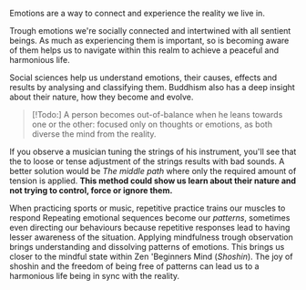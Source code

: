 Emotions are a way to connect and experience the reality we live in. 

Trough emotions we're socially connected and intertwined with all sentient beings. As much as experiencing them is important, so is becoming aware of them helps us to navigate within this realm to achieve a peaceful and harmonious life.

Social sciences help us understand emotions, their causes, effects and results by analysing and classifying them. Buddhism also has a deep insight about their nature, how they become and evolve.

> [!Todo:] 
> A person becomes out-of-balance when he leans towards one or the other: focused only on thoughts or emotions, as both diverse the mind from the reality.
> 

If you observe a musician tuning the strings of his instrument, you'll see that the to loose or tense adjustment of the strings results with bad sounds. A better solution would be *The middle path* where only the required amount of tension is applied. **This method could show us learn about their nature and not trying to control, force or ignore them.** 

When practicing sports or music, repetitive practice trains our muscles to respond 
Repeating emotional sequences become our *patterns*, sometimes even directing our behaviours because repetitive responses lead to having lesser awareness of the situation. Applying mindfulness trough observation brings understanding and dissolving patterns of emotions. This brings us closer to the mindful state within Zen 'Beginners Mind (*Shoshin*). The joy of shoshin and the freedom of being free of patterns can lead us to a harmonious life being in sync with the reality.